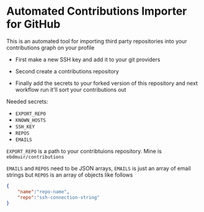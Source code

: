 # Automated Contributions Importer for GitHub

This is an automated tool for importing third party repositories into your contributions graph on your profile

- First make a new SSH key and add it to your git providers

- Second create a contributions repository

- Finally add the secrets to your forked version of this repository and next workflow run it'll sort your contributions out

Needed secrets:

- ``EXPORT_REPO``
- ``KNOWN_HOSTS``
- ``SSH_KEY``
- ``REPOS``
- ``EMAILS``

``EXPORT_REPO`` is a path to your contribtuions repository. Mine is ``ebdmuir/contributions``

``EMAILS`` and ``REPOS`` need to be JSON arrays, ``EMAILS`` is just an array of email strings but ``REPOS`` is an array of objects like follows

~~~ json
{
    "name":"repo-name",
    "repo":"ssh-connection-string"
}
~~~
